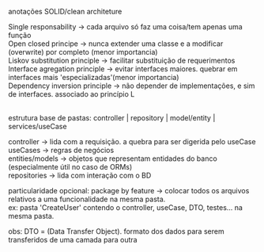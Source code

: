 anotações SOLID/clean architeture

Single responsability -> cada arquivo só faz uma coisa/tem apenas uma função<br/>
Open closed principe -> nunca extender uma classe e a modificar (overwrite) por completo (menor importancia)<br/>
Liskov substitution principle -> facilitar substituição de requerimentos<br/>
Interface agregation principle -> evitar interfaces maiores. quebrar em interfaces mais 'especializadas'(menor importancia)<br/>
Dependency inversion principle -> não depender de implementações, e sim de interfaces. associado ao princípio L<br/>
<br/>

estrutura base de pastas: controller | repository | model/entity | services/useCase

controller -> lida com a requisição. a quebra para ser digerida pelo useCase<br/>
useCases -> regras de negócios<br/>
entities/models -> objetos que representam entidades do banco (especialmente útil no caso de ORMs)<br/>
repositories -> lida com interação com o BD<br/>

particularidade opcional: package by feature -> colocar todos os arquivos relativos a uma funcionalidade na mesma pasta. <br/>
ex: pasta 'CreateUser' contendo o controller, useCase, DTO, testes... na mesma pasta. 

obs: DTO = (Data Transfer Object). formato dos dados para serem transferidos de uma camada para outra
